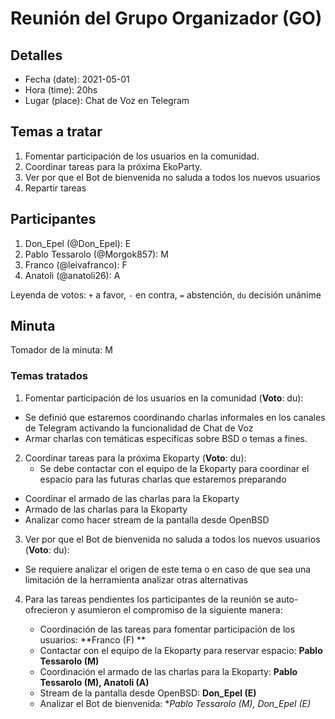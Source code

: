 # Reunión del Grupo Organizador (GO)

## Detalles
* Fecha (date): 2021-05-01
* Hora (time): 20hs
* Lugar (place): Chat de Voz en Telegram

## Temas a tratar
1. Fomentar participación de los usuarios en la comunidad.
2. Coordinar tareas para la próxima EkoParty.
3. Ver por que el Bot de bienvenida no saluda a todos los nuevos usuarios
4. Repartir tareas

## Participantes
1. Don_Epel (@Don_Epel): E
2. Pablo Tessarolo (@Morgok857): M
3. Franco (@leivafranco): F
4. Anatoli (@anatoli26): A

Leyenda de votos: `+` a favor, `-` en contra, `=` abstención, `du` decisión unánime

## Minuta

Tomador de la minuta: M

### Temas tratados

1. Fomentar participación de los usuarios en la comunidad (**Voto**: du):
  * Se definió que estaremos coordinando charlas informales en los canales de Telegram activando la funcionalidad de Chat de Voz
  * Armar charlas con temáticas especificas sobre BSD o temas a fines.

2. Coordinar tareas para la próxima Ekoparty (**Voto**: du):
	* Se debe contactar con el equipo de la Ekoparty para coordinar el espacio para las futuras charlas que estaremos preparando
  * Coordinar el armado de las charlas para la Ekoparty
  * Armado de las charlas para la Ekoparty
  * Analizar como hacer stream de la pantalla desde OpenBSD

3. Ver por que el Bot de bienvenida no saluda a todos los nuevos usuarios (**Voto**: du):
  * Se requiere analizar el origen de este tema o en caso de que sea una limitación de la herramienta analizar otras alternativas

4. Para las tareas pendientes los participantes de la reunión se auto-ofrecieron y asumieron el compromiso de la siguiente manera:

   * Coordinación de las tareas para fomentar participación de los usuarios: **Franco (F) **
   * Contactar con el equipo de la Ekoparty para reservar espacio: **Pablo Tessarolo (M)**
   * Coordinación el armado de las charlas para la Ekoparty: **Pablo Tessarolo (M), Anatoli (A)**
   * Stream de la pantalla desde OpenBSD: **Don_Epel (E)**
   * Analizar el Bot de bienvenida:  **Pablo Tessarolo (M), *Don_Epel (E)**
